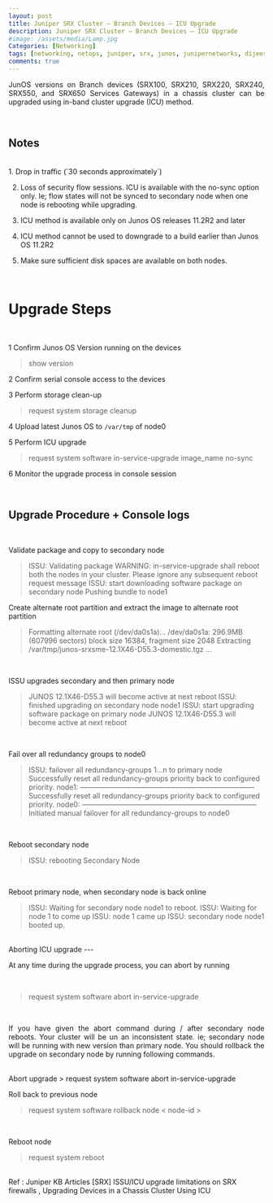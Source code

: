```yaml
---
layout: post
title: Juniper SRX Cluster – Branch Devices – ICU Upgrade
description: Juniper SRX Cluster – Branch Devices – ICU Upgrade
#image: /assets/media/Lamp.jpg
Categories: [Networking]
tags: [networking, netops, juniper, srx, junos, junipernetworks, dijeeshpnair, devops, ]
comments: true
---
```


<p style="text-align:justify;">
JunOS versions on Branch devices (SRX100, SRX210, SRX220, SRX240, SRX550, and SRX650 Services Gateways) in a chassis cluster can be upgraded using  in-band cluster upgrade (ICU) method.
</p> <br>

Notes
----
<br>
1. Drop in traffic (`30 seconds approximately`)

2. Loss of security flow sessions. ICU is available with the no-sync option only. Ie; flow states will not be synced to secondary node when one node is rebooting while upgrading.

3. ICU method is available only on Junos OS releases 11.2R2 and later

4. ICU method cannot be used to downgrade to a build earlier than Junos OS 11.2R2

5. Make sure sufficient disk spaces are available on both nodes.
<br>

Upgrade Steps
===


<br>

1 Confirm Junos OS Version running on the devices
 > show version

2 Confirm serial console access to the devices

3 Perform storage clean-up

 >  request system storage cleanup

 4 Upload latest Junos OS to `/var/tmp` of node0

 5 Perform ICU upgrade
 >request system software in-service-upgrade image_name no-sync

 6 Monitor the upgrade process in console session

 <br>

Upgrade Procedure + Console logs
-----

<br>

Validate package and copy to secondary node
<br>
> ISSU: Validating package WARNING: in-service-upgrade shall reboot both
> the nodes
>          in your cluster. Please ignore any subsequent
>          reboot request message ISSU: start downloading software package on secondary node Pushing bundle to node1

Create alternate root partition and extract the image to alternate root partition
<br>
> Formatting alternate root (/dev/da0s1a)… /dev/da0s1a: 296.9MB (607996
> sectors) block size 16384, fragment size 2048 Extracting
> /var/tmp/junos-srxsme-12.1X46-D55.3-domestic.tgz …
<br>

ISSU upgrades secondary and then primary node
<br>
> JUNOS 12.1X46-D55.3 will become active at next reboot ISSU: finished
> upgrading on secondary node node1 ISSU: start upgrading software
> package on primary node JUNOS 12.1X46-D55.3 will become active at next reboot
<br>

Fail over all redundancy groups to node0
<br>
> ISSU: failover all redundancy-groups 1…n to primary node Successfully
> reset all redundancy-groups priority back to configured priority.
> node1: ————————————————————————– Successfully reset all
> redundancy-groups priority back to configured priority. node0:
> ————————————————————————– Initiated manual failover for all
> redundancy-groups to node0
<br>

Reboot secondary node
<br>
> ISSU: rebooting Secondary Node
<br>

Reboot primary node, when secondary node is back online
<br>
> ISSU: Waiting for secondary node node1 to reboot. ISSU: Waiting for
> node 1 to come up ISSU: node 1 came up ISSU: secondary node node1
> booted up.


<br>
Aborting ICU upgrade
---
<br>
<p style="text-align:justify;">
At any time during the upgrade process, you can abort by running </p>
<br>

> request system software abort in-service-upgrade
<br>
<p style="text-align:justify;">
If you have given the abort command during / after secondary node reboots. Your cluster will be un an inconsistent state. ie; secondary node will be running with new version than primary node. You should rollback the upgrade on secondary node by running following commands.</p>
<br>
Abort upgrade
> request system software abort in-service-upgrade  <br>


Roll back to previous node
> request system software rollback node < node-id >  
<br>

Reboot node
>request system reboot

<br>
Ref : Juniper KB Articles [SRX] ISSU/ICU upgrade limitations on SRX firewalls , Upgrading Devices in a Chassis Cluster Using ICU
